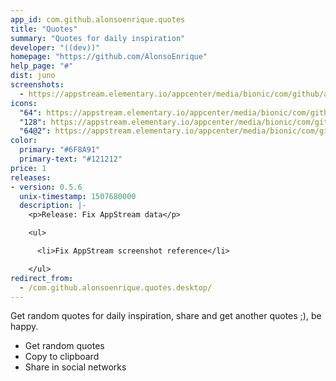 ```yaml
---
app_id: com.github.alonsoenrique.quotes
title: "Quotes"
summary: "Quotes for daily inspiration"
developer: "((dev))"
homepage: "https://github.com/AlonsoEnrique"
help_page: "#"
dist: juno
screenshots:
  - https://appstream.elementary.io/appcenter/media/bionic/com/github/alonsoenrique.quotes/F985AE45F4F93782F1ADF5E671E83CBA/screenshots/image-1_orig.png
icons:
  "64": https://appstream.elementary.io/appcenter/media/bionic/com/github/alonsoenrique.quotes/F985AE45F4F93782F1ADF5E671E83CBA/icons/64x64/com.github.alonsoenrique.quotes_com.github.alonsoenrique.quotes.png
  "128": https://appstream.elementary.io/appcenter/media/bionic/com/github/alonsoenrique.quotes/F985AE45F4F93782F1ADF5E671E83CBA/icons/128x128/com.github.alonsoenrique.quotes_com.github.alonsoenrique.quotes.png
  "64@2": https://appstream.elementary.io/appcenter/media/bionic/com/github/alonsoenrique.quotes/F985AE45F4F93782F1ADF5E671E83CBA/icons/64x64@2/com.github.alonsoenrique.quotes_com.github.alonsoenrique.quotes.png
color:
  primary: "#6F8A91"
  primary-text: "#121212"
price: 1
releases:
- version: 0.5.6
  unix-timestamp: 1507680000
  description: |-
    <p>Release: Fix AppStream data</p>

    <ul>

      <li>Fix AppStream screenshot reference</li>

    </ul>
redirect_from:
  - /com.github.alonsoenrique.quotes.desktop/
---
```


<p>Get random quotes for daily inspiration, share and get another quotes ;), be happy.</p>
<ul>
  <li>Get random quotes</li>
  <li>Copy to clipboard</li>
  <li>Share in social networks</li>
</ul>